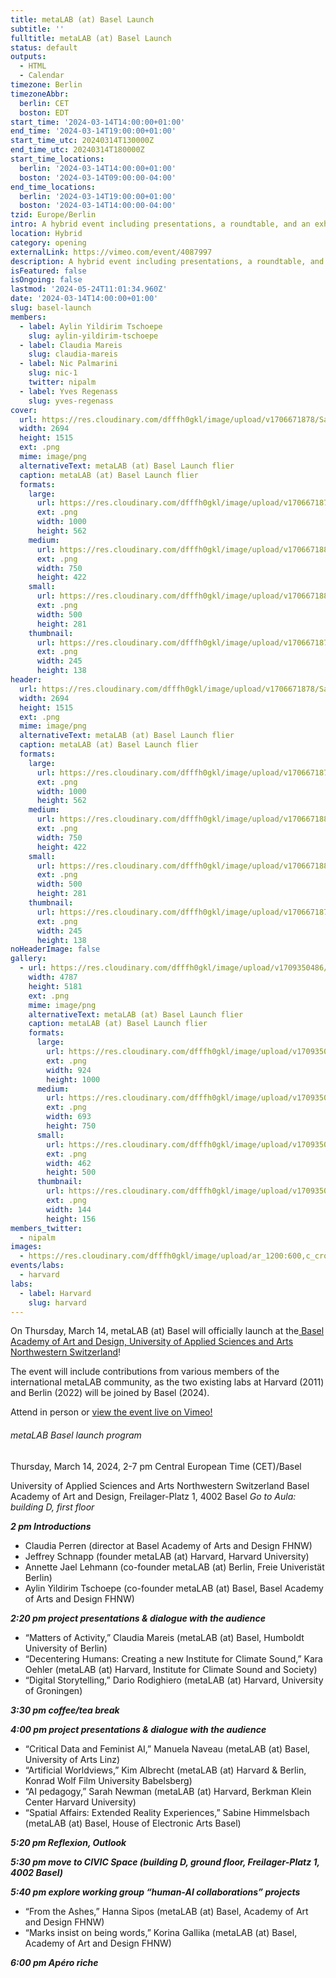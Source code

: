 ```yaml
---
title: metaLAB (at) Basel Launch
subtitle: ''
fulltitle: metaLAB (at) Basel Launch
status: default
outputs:
  - HTML
  - Calendar
timezone: Berlin
timezoneAbbr:
  berlin: CET
  boston: EDT
start_time: '2024-03-14T14:00:00+01:00'
end_time: '2024-03-14T19:00:00+01:00'
start_time_utc: 20240314T130000Z
end_time_utc: 20240314T180000Z
start_time_locations:
  berlin: '2024-03-14T14:00:00+01:00'
  boston: '2024-03-14T09:00:00-04:00'
end_time_locations:
  berlin: '2024-03-14T19:00:00+01:00'
  boston: '2024-03-14T14:00:00-04:00'
tzid: Europe/Berlin
intro: A hybrid event including presentations, a roundtable, and an exhibit, all followed by an Apéro!
location: Hybrid
category: opening
externalLink: https://vimeo.com/event/4087997
description: A hybrid event including presentations, a roundtable, and an exhibit, all followed by an Apéro!
isFeatured: false
isOngoing: false
lastmod: '2024-05-24T11:01:34.960Z'
date: '2024-03-14T14:00:00+01:00'
slug: basel-launch
members:
  - label: Aylin Yildirim Tschoepe
    slug: aylin-yildirim-tschoepe
  - label: Claudia Mareis
    slug: claudia-mareis
  - label: Nic Palmarini
    slug: nic-1
    twitter: nipalm
  - label: Yves Regenass
    slug: yves-regenass
cover:
  url: https://res.cloudinary.com/dfffh0gkl/image/upload/v1706671878/Save_The_Date_March14_meta_LAB_Basel_Launch_62627693f4.png
  width: 2694
  height: 1515
  ext: .png
  mime: image/png
  alternativeText: metaLAB (at) Basel Launch flier
  caption: metaLAB (at) Basel Launch flier
  formats:
    large:
      url: https://res.cloudinary.com/dfffh0gkl/image/upload/v1706671879/large_Save_The_Date_March14_meta_LAB_Basel_Launch_62627693f4.png
      ext: .png
      width: 1000
      height: 562
    medium:
      url: https://res.cloudinary.com/dfffh0gkl/image/upload/v1706671880/medium_Save_The_Date_March14_meta_LAB_Basel_Launch_62627693f4.png
      ext: .png
      width: 750
      height: 422
    small:
      url: https://res.cloudinary.com/dfffh0gkl/image/upload/v1706671880/small_Save_The_Date_March14_meta_LAB_Basel_Launch_62627693f4.png
      ext: .png
      width: 500
      height: 281
    thumbnail:
      url: https://res.cloudinary.com/dfffh0gkl/image/upload/v1706671879/thumbnail_Save_The_Date_March14_meta_LAB_Basel_Launch_62627693f4.png
      ext: .png
      width: 245
      height: 138
header:
  url: https://res.cloudinary.com/dfffh0gkl/image/upload/v1706671878/Save_The_Date_March14_meta_LAB_Basel_Launch_62627693f4.png
  width: 2694
  height: 1515
  ext: .png
  mime: image/png
  alternativeText: metaLAB (at) Basel Launch flier
  caption: metaLAB (at) Basel Launch flier
  formats:
    large:
      url: https://res.cloudinary.com/dfffh0gkl/image/upload/v1706671879/large_Save_The_Date_March14_meta_LAB_Basel_Launch_62627693f4.png
      ext: .png
      width: 1000
      height: 562
    medium:
      url: https://res.cloudinary.com/dfffh0gkl/image/upload/v1706671880/medium_Save_The_Date_March14_meta_LAB_Basel_Launch_62627693f4.png
      ext: .png
      width: 750
      height: 422
    small:
      url: https://res.cloudinary.com/dfffh0gkl/image/upload/v1706671880/small_Save_The_Date_March14_meta_LAB_Basel_Launch_62627693f4.png
      ext: .png
      width: 500
      height: 281
    thumbnail:
      url: https://res.cloudinary.com/dfffh0gkl/image/upload/v1706671879/thumbnail_Save_The_Date_March14_meta_LAB_Basel_Launch_62627693f4.png
      ext: .png
      width: 245
      height: 138
noHeaderImage: false
gallery:
  - url: https://res.cloudinary.com/dfffh0gkl/image/upload/v1709350486/Save_The_Date_March14_meta_LAB_Basel_Launch_b632531d0b.png
    width: 4787
    height: 5181
    ext: .png
    mime: image/png
    alternativeText: metaLAB (at) Basel Launch flier
    caption: metaLAB (at) Basel Launch flier
    formats:
      large:
        url: https://res.cloudinary.com/dfffh0gkl/image/upload/v1709350488/large_Save_The_Date_March14_meta_LAB_Basel_Launch_b632531d0b.png
        ext: .png
        width: 924
        height: 1000
      medium:
        url: https://res.cloudinary.com/dfffh0gkl/image/upload/v1709350488/medium_Save_The_Date_March14_meta_LAB_Basel_Launch_b632531d0b.png
        ext: .png
        width: 693
        height: 750
      small:
        url: https://res.cloudinary.com/dfffh0gkl/image/upload/v1709350489/small_Save_The_Date_March14_meta_LAB_Basel_Launch_b632531d0b.png
        ext: .png
        width: 462
        height: 500
      thumbnail:
        url: https://res.cloudinary.com/dfffh0gkl/image/upload/v1709350487/thumbnail_Save_The_Date_March14_meta_LAB_Basel_Launch_b632531d0b.png
        ext: .png
        width: 144
        height: 156
members_twitter:
  - nipalm
images:
  - https://res.cloudinary.com/dfffh0gkl/image/upload/ar_1200:600,c_crop/c_limit,h_1200,w_600/v1706671878/Save_The_Date_March14_meta_LAB_Basel_Launch_62627693f4.png
events/labs:
  - harvard
labs:
  - label: Harvard
    slug: harvard
---
```

On Thursday, March 14, metaLAB (at) Basel will officially launch at the[ Basel Academy of Art and Design, University of Applied Sciences and Arts Northwestern Switzerland](https://www.fhnw.ch/en/about-fhnw/schools/academy-of-art-and-design)!

The event will include contributions from various members of the international metaLAB community, as the two existing labs at Harvard (2011) and Berlin (2022) will be joined by Basel (2024).

Attend in person or [view the event live on Vimeo!](https://vimeo.com/event/4087997)

###### metaLAB Basel launch program
 
Thursday, March 14, 2024, 2-7 pm Central European Time (CET)/Basel

University of Applied Sciences and Arts Northwestern Switzerland
Basel Academy of Art and Design, Freilager-Platz 1, 4002 Basel
*Go to Aula: building D, first floor*

***2 pm Introductions***
 
- Claudia Perren (director at Basel Academy of Arts and Design FHNW)
- Jeffrey Schnapp (founder metaLAB (at) Harvard, Harvard University)
- Annette Jael Lehmann (co-founder metaLAB (at) Berlin, Freie Univeristät Berlin)
- Aylin Yildirim Tschoepe (co-founder metaLAB (at) Basel, Basel Academy of Arts and Design FHNW)
 
 
***2:20 pm project presentations & dialogue with the audience***
 - “Matters of Activity,” Claudia Mareis (metaLAB (at) Basel, Humboldt University of Berlin)
 - “Decentering Humans: Creating a new Institute for Climate Sound,” Kara Oehler (metaLAB (at) Harvard, Institute for Climate Sound and Society)
- “Digital Storytelling,” Dario Rodighiero (metaLAB (at) Harvard, University of Groningen)
 
***3:30 pm coffee/tea break***

***4:00 pm project presentations & dialogue with the audience*** 
- “Critical Data and Feminist AI,” Manuela Naveau (metaLAB (at) Basel, University of Arts Linz)
- “Artificial Worldviews,” Kim Albrecht (metaLAB (at) Harvard & Berlin, Konrad Wolf Film University Babelsberg)
- “AI pedagogy,” Sarah Newman (metaLAB (at) Harvard, Berkman Klein Center Harvard University)
- “Spatial Affairs: Extended Reality Experiences,” Sabine Himmelsbach (metaLAB (at) Basel, House of Electronic Arts Basel)
 
***5:20 pm Reflexion, Outlook***

***5:30 pm move to CIVIC Space (building D, ground floor, Freilager-Platz 1, 4002 Basel)***

***5:40 pm explore working group “human-AI collaborations” projects*** 
- “From the Ashes,” Hanna Sipos (metaLAB (at) Basel, Academy of Art and Design FHNW)
- “Marks insist on being words,” Korina Gallika (metaLAB (at) Basel, Academy of Art and Design FHNW)

***6:00 pm Apéro riche***

